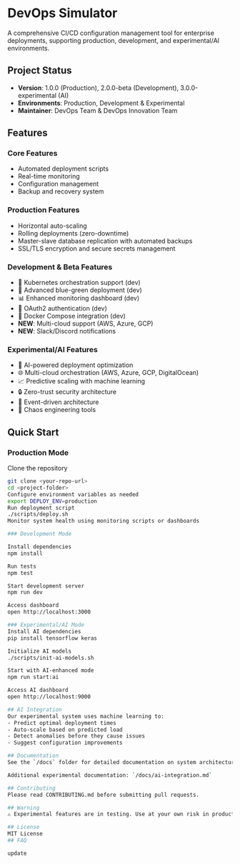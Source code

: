 # DevOps Simulator

A comprehensive CI/CD configuration management tool for enterprise deployments, supporting production, development, and experimental/AI environments.

## Project Status
- **Version**: 1.0.0 (Production), 2.0.0-beta (Development), 3.0.0-experimental (AI)
- **Environments**: Production, Development & Experimental
- **Maintainer**: DevOps Team & DevOps Innovation Team

## Features

### Core Features
- Automated deployment scripts
- Real-time monitoring
- Configuration management
- Backup and recovery system

### Production Features
- Horizontal auto-scaling
- Rolling deployments (zero-downtime)
- Master-slave database replication with automated backups
- SSL/TLS encryption and secure secrets management

### Development & Beta Features
- 🚀 Kubernetes orchestration support (dev)
- 🔄 Advanced blue-green deployment (dev)
- 📊 Enhanced monitoring dashboard (dev)
- 🔐 OAuth2 authentication (dev)
- 🐳 Docker Compose integration (dev)
- **NEW**: Multi-cloud support (AWS, Azure, GCP)
- **NEW**: Slack/Discord notifications

### Experimental/AI Features
- 🤖 AI-powered deployment optimization
- 🌐 Multi-cloud orchestration (AWS, Azure, GCP, DigitalOcean)
- 📈 Predictive scaling with machine learning
- 🔒 Zero-trust security architecture
- 🌊 Event-driven architecture
- 🎯 Chaos engineering tools

## Quick Start

### Production Mode
Clone the repository  
```bash
git clone <your-repo-url>
cd <project-folder>
Configure environment variables as needed 
export DEPLOY_ENV=production
Run deployment script
./scripts/deploy.sh
Monitor system health using monitoring scripts or dashboards

### Development Mode

Install dependencies
npm install

Run tests
npm test

Start development server
npm run dev

Access dashboard
open http://localhost:3000

### Experimental/AI Mode
Install AI dependencies
pip install tensorflow keras

Initialize AI models
./scripts/init-ai-models.sh

Start with AI-enhanced mode
npm run start:ai

Access AI dashboard
open http://localhost:9000

## AI Integration
Our experimental system uses machine learning to:
- Predict optimal deployment times
- Auto-scale based on predicted load
- Detect anomalies before they cause issues
- Suggest configuration improvements

## Documentation
See the `/docs` folder for detailed documentation on system architecture, API reference, and troubleshooting.

Additional experimental documentation: `/docs/ai-integration.md`

## Contributing
Please read CONTRIBUTING.md before submitting pull requests.

## Warning
⚠️ Experimental features are in testing. Use at your own risk in production environments!

## License
MIT License
# #   F A Q  
 u p d a t e  
 